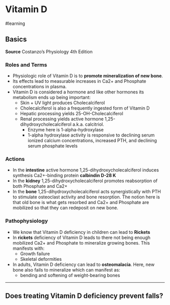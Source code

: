 # Vitamin D
#learning

## Basics
**Source** Costanzo’s Physiology 4th Edition

### Roles and Terms
* Physiologic role of Vitamin D is to **promote mineralization of new bone**.
* Its effects lead to measurable increases in Ca2+ and Phosphate concentrations in plasma.
* Vitamin D is considered a hormone and like other hormones its metabolism ends up being important:
	* Skin + UV light produces Cholecalciferol
	* Cholecalciferol is also a frequently ingested form of Vitamin D
	* Hepatic processing yields 25-OH-Cholecalciferol
	* Renal processing yields active hormone 1,25-dihydroxycholecalciferol a.k.a. calcitriol.
		* Enzyme here is 1-alpha-hydroxylase
		* 1-alpha hydroxylase activity is responsive to declining serum ionized calcium concentrations, increased PTH, and declining serum phosphate levels
### Actions
* In the **intestine** active hormone 1,25-dihydroxycholecalciferol induces synthesis Ca2+-binding protein **calbindin D-28 K**
* In the **kidney** 1,25-dihydroxycholecalciferol promotes reabsorption of both Phosphate and Ca2+
* In the **bone** 1,25-dihydroxycholecalciferol acts synergistically with PTH to stimulate osteoclast activity and bone resorption. The notion here is that old bone is what gets resorbed and Ca2+ and Phosphate are mobilized so that they can redeposit on new bone.

### Pathophysiology
* We know that Vitamin D deficiency in children can lead to **Rickets**
* In **rickets** deficiency of Vitamin D leads to there not being enough mobilized Ca2+ and Phosphate to mineralize growing bones. This manifests with:
	* Growth failure
	* Skeletal deformities
* In adults, Vitamin D deficiency can lead to **osteomalacia**. Here, new bone also fails to mineralize which can manifest as:
	* bending and softening of weight-bearing bones
- - - -

## Does treating Vitamin D deficiency prevent falls?
